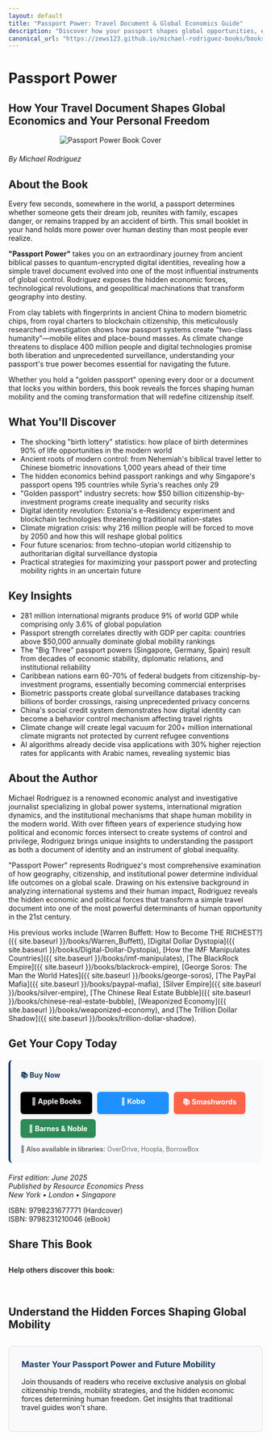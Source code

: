 ```yaml
---
layout: default
title: "Passport Power: Travel Document & Global Economics Guide"
description: "Discover how your passport shapes global opportunities, economic freedom, and life chances. Rodriguez reveals the hidden power behind travel documents."
canonical_url: "https://zews123.github.io/michael-rodriguez-books/books/Passport-Power"
---
```


# Passport Power
## How Your Travel Document Shapes Global Economics and Your Personal Freedom

<img src="{{ site.baseurl }}/assets/images/Passport_Power.webp" alt="Passport Power Book Cover" style="max-width: 300px; margin: 0 auto 20px; display: block;">

*By Michael Rodriguez*

## About the Book

Every few seconds, somewhere in the world, a passport determines whether someone gets their dream job, reunites with family, escapes danger, or remains trapped by an accident of birth. This small booklet in your hand holds more power over human destiny than most people ever realize.

**"Passport Power"** takes you on an extraordinary journey from ancient biblical passes to quantum-encrypted digital identities, revealing how a simple travel document evolved into one of the most influential instruments of global control. Rodriguez exposes the hidden economic forces, technological revolutions, and geopolitical machinations that transform geography into destiny.

From clay tablets with fingerprints in ancient China to modern biometric chips, from royal charters to blockchain citizenship, this meticulously researched investigation shows how passport systems create "two-class humanity"—mobile elites and place-bound masses. As climate change threatens to displace 400 million people and digital technologies promise both liberation and unprecedented surveillance, understanding your passport's true power becomes essential for navigating the future.

Whether you hold a "golden passport" opening every door or a document that locks you within borders, this book reveals the forces shaping human mobility and the coming transformation that will redefine citizenship itself.

## What You'll Discover

- The shocking "birth lottery" statistics: how place of birth determines 90% of life opportunities in the modern world
- Ancient roots of modern control: from Nehemiah's biblical travel letter to Chinese biometric innovations 1,000 years ahead of their time
- The hidden economics behind passport rankings and why Singapore's passport opens 195 countries while Syria's reaches only 29
- "Golden passport" industry secrets: how $50 billion citizenship-by-investment programs create inequality and security risks
- Digital identity revolution: Estonia's e-Residency experiment and blockchain technologies threatening traditional nation-states
- Climate migration crisis: why 216 million people will be forced to move by 2050 and how this will reshape global politics
- Four future scenarios: from techno-utopian world citizenship to authoritarian digital surveillance dystopia
- Practical strategies for maximizing your passport power and protecting mobility rights in an uncertain future

## Key Insights

- 281 million international migrants produce 9% of world GDP while comprising only 3.6% of global population
- Passport strength correlates directly with GDP per capita: countries above $50,000 annually dominate global mobility rankings
- The "Big Three" passport powers (Singapore, Germany, Spain) result from decades of economic stability, diplomatic relations, and institutional reliability
- Caribbean nations earn 60-70% of federal budgets from citizenship-by-investment programs, essentially becoming commercial enterprises
- Biometric passports create global surveillance databases tracking billions of border crossings, raising unprecedented privacy concerns
- China's social credit system demonstrates how digital identity can become a behavior control mechanism affecting travel rights
- Climate change will create legal vacuum for 200+ million international climate migrants not protected by current refugee conventions
- AI algorithms already decide visa applications with 30% higher rejection rates for applicants with Arabic names, revealing systemic bias

## About the Author

Michael Rodriguez is a renowned economic analyst and investigative journalist specializing in global power systems, international migration dynamics, and the institutional mechanisms that shape human mobility in the modern world. With over fifteen years of experience studying how political and economic forces intersect to create systems of control and privilege, Rodriguez brings unique insights to understanding the passport as both a document of identity and an instrument of global inequality.

"Passport Power" represents Rodriguez's most comprehensive examination of how geography, citizenship, and institutional power determine individual life outcomes on a global scale. Drawing on his extensive background in analyzing international systems and their human impact, Rodriguez reveals the hidden economic and political forces that transform a simple travel document into one of the most powerful determinants of human opportunity in the 21st century.

His previous works include [Warren Buffett: How to Become THE RICHEST?]({{ site.baseurl }}/books/Warren_Buffett), [Digital Dollar Dystopia]({{ site.baseurl }}/books/Digital-Dollar-Dystopia), [How the IMF Manipulates Countries]({{ site.baseurl }}/books/imf-manipulates), [The BlackRock Empire]({{ site.baseurl }}/books/blackrock-empire), [George Soros: The Man the World Hates]({{ site.baseurl }}/books/george-soros), [The PayPal Mafia]({{ site.baseurl }}/books/paypal-mafia), [Silver Empire]({{ site.baseurl }}/books/silver-empire), [The Chinese Real Estate Bubble]({{ site.baseurl }}/books/chinese-real-estate-bubble), [Weaponized Economy]({{ site.baseurl }}/books/weaponized-economy), and [The Trillion Dollar Shadow]({{ site.baseurl }}/books/trillion-dollar-shadow).

## Get Your Copy Today

<div style="background-color: #f8f9fa; padding: 20px; border-radius: 8px; margin: 20px 0; border-left: 4px solid #1a3c65;">
  <h4 style="margin-top: 0; color: #1a3c65;">📚 Buy Now</h4>
  
  <div class="book-buttons" style="display: flex; flex-wrap: wrap; gap: 10px; margin-bottom: 15px;">
    <a href="https://books.apple.com/us/book/passport-power-how-your-travel-document-shapes-global/id6746773141" target="_blank" rel="noopener noreferrer" class="book-btn book-btn-apple">🍎 Apple Books</a>
    <a href="https://www.kobo.com/ww/en/ebook/passport-power-how-your-travel-document-shapes-global-economics-and-your-personal-freedom" target="_blank" rel="noopener noreferrer" class="book-btn book-btn-kobo">📖 Kobo</a>
    <a href="https://www.smashwords.com/books/view/1783438" target="_blank" rel="noopener noreferrer" class="book-btn book-btn-smash">📚 Smashwords</a>
    <a href="https://www.barnesandnoble.com/w/passport-power-michael-rodriguez/1147531115?ean=2940181418868" target="_blank" rel="noopener noreferrer" class="book-btn book-btn-bn">🏪 Barnes & Noble</a>
  </div>
  
  <p style="margin: 0; font-size: 0.9em; color: #666;">
    <strong>📖 Also available in libraries:</strong> OverDrive, Hoopla, BorrowBox
  </p>
</div>

<style>
.book-btn {
  background-color: #1a3c65;
  color: white;
  padding: 10px 16px;
  border-radius: 6px;
  text-decoration: none;
  font-weight: bold;
  display: inline-block;
  text-align: center;
  min-width: 110px;
  transition: transform 0.2s ease, box-shadow 0.2s ease;
  box-shadow: 0 2px 4px rgba(0,0,0,0.1);
}

.book-btn:hover {
  transform: translateY(-1px);
  box-shadow: 0 4px 8px rgba(0,0,0,0.15);
  text-decoration: none;
  color: white;
}

.book-btn-apple { background-color: #000; }
.book-btn-apple:hover { background-color: #333; }

.book-btn-kobo { background-color: #1e90ff; }
.book-btn-kobo:hover { background-color: #1c7ed6; }

.book-btn-smash { background-color: #ff6347; }
.book-btn-smash:hover { background-color: #e55347; }

.book-btn-bn { background-color: #2e8b57; }
.book-btn-bn:hover { background-color: #228b22; }

@media (max-width: 768px) {
  .book-buttons {
    flex-direction: column;
  }
  .book-btn {
    width: 100%;
    margin-bottom: 5px;
  }
}
</style>

*First edition: June 2025*  
*Published by Resource Economics Press*  
*New York • London • Singapore*

ISBN: 9798231677771 (Hardcover)  
ISBN: 9798231210046 (eBook)

## Share This Book

<div class="social-share" style="margin: 30px 0;">
  <p style="margin-bottom: 15px; font-weight: 600;">Help others discover this book:</p>
  <a href="https://twitter.com/intent/tweet?text=Check out 'Passport Power' by Michael Rodriguez&url={{ site.url }}{{ site.baseurl }}{{ page.url }}&via=MRodriguezBooks" target="_blank" rel="noopener noreferrer" style="display: inline-block; margin-right: 15px; font-size: 24px; color: #1DA1F2;">
    <i class="fab fa-twitter-square"></i>
  </a>
  <a href="https://www.facebook.com/sharer/sharer.php?u={{ site.url }}{{ site.baseurl }}{{ page.url }}" target="_blank" rel="noopener noreferrer" style="display: inline-block; margin-right: 15px; font-size: 24px; color: #3b5998;">
    <i class="fab fa-facebook-square"></i>
  </a>
  <a href="https://www.linkedin.com/shareArticle?mini=true&url={{ site.url }}{{ site.baseurl }}{{ page.url }}&title=Passport Power by Michael Rodriguez" target="_blank" rel="noopener noreferrer" style="display: inline-block; margin-right: 15px; font-size: 24px; color: #0077b5;">
    <i class="fab fa-linkedin"></i>
  </a>
  <a href="mailto:?subject=Check out this book: Passport Power&body=I thought you might be interested in this book by Michael Rodriguez: {{ site.url }}{{ site.baseurl }}{{ page.url }}" style="display: inline-block; font-size: 24px; color: #333333;">
    <i class="fas fa-envelope-square"></i>
  </a>
</div>

## Understand the Hidden Forces Shaping Global Mobility

<div style="background-color: #f9f9fb; padding: 25px; border-radius: 8px; margin: 30px 0; border: 1px solid #ddd;">
  <h3 style="margin-top: 0; color: #1a3c65;">Master Your Passport Power and Future Mobility</h3>
  <p>Join thousands of readers who receive exclusive analysis on global citizenship trends, mobility strategies, and the hidden economic forces determining human freedom. Get insights that traditional travel guides won't share.</p>
  <script async data-uid="b2a1614bc4" src="https://michael-rodriguez.kit.com/b2a1614bc4/index.js"></script>
</div>






